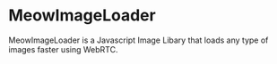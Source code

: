 # MeowImageLoader
MeowImageLoader is a Javascript Image Libary that loads any type of images faster using WebRTC.
